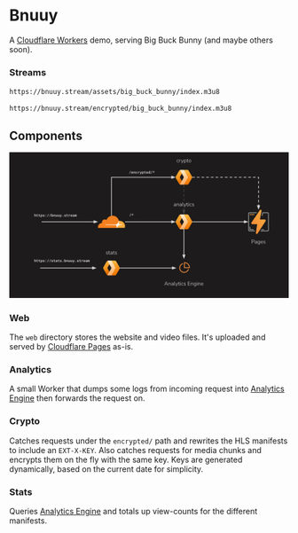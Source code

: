 # Bnuuy

A [Cloudflare Workers](https://developers.cloudflare.com/workers/) demo, serving Big Buck Bunny (and maybe others soon). 

### Streams

```
https://bnuuy.stream/assets/big_buck_bunny/index.m3u8
```

```
https://bnuuy.stream/encrypted/big_buck_bunny/index.m3u8
```


## Components

![](diagram.png)


### Web

The `web` directory stores the website and video files. It's uploaded and served by [Cloudflare Pages](https://developers.cloudflare.com/pages/) as-is.


### Analytics 

A small Worker that dumps some logs from incoming request into [Analytics Engine](https://developers.cloudflare.com/analytics/analytics-engine/) then 
forwards the request on. 


### Crypto

Catches requests under the `encrypted/` path and rewrites the HLS manifests to include an `EXT-X-KEY`. Also catches requests for media chunks and 
encrypts them on the fly with the same key. Keys are generated dynamically, based on the current date for simplicity.


### Stats

Queries [Analytics Engine](https://developers.cloudflare.com/analytics/analytics-engine/) and totals up view-counts for the different manifests. 

